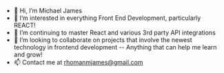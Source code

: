 - 👋 Hi, I’m Michael James
- 👀 I’m interested in everything Front End Development, particularly REACT!
- 🌱 I’m continuing to master React and various 3rd party API integrations
- 💞️ I’m looking to collaborate on projects that involve the newest technology in frontend development -- Anything that can help me learn and grow!
- 📫 Contact me at rhomanmjames@gmail.com
